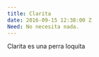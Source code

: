 ```yaml
---
title: Clarita
date: 2016-09-15 12:38:00 Z
Need: No necesita nada.
---
```


Clarita es una perra loquita